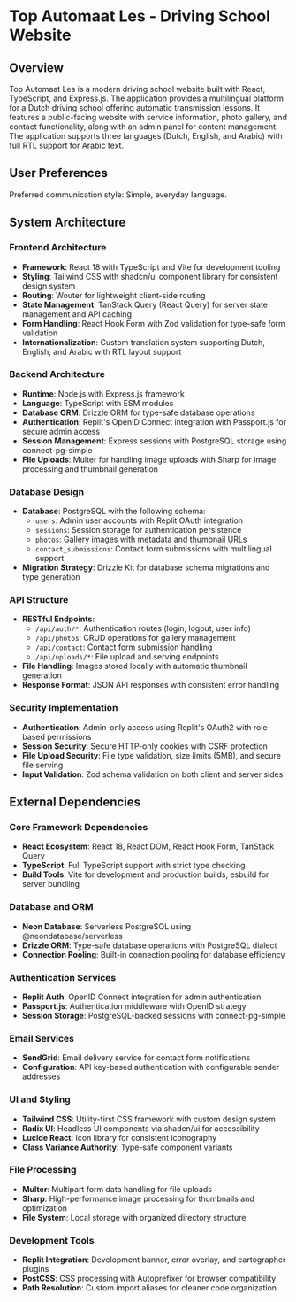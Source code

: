 # Top Automaat Les - Driving School Website

## Overview

Top Automaat Les is a modern driving school website built with React, TypeScript, and Express.js. The application provides a multilingual platform for a Dutch driving school offering automatic transmission lessons. It features a public-facing website with service information, photo gallery, and contact functionality, along with an admin panel for content management. The application supports three languages (Dutch, English, and Arabic) with full RTL support for Arabic text.

## User Preferences

Preferred communication style: Simple, everyday language.

## System Architecture

### Frontend Architecture
- **Framework**: React 18 with TypeScript and Vite for development tooling
- **Styling**: Tailwind CSS with shadcn/ui component library for consistent design system
- **Routing**: Wouter for lightweight client-side routing
- **State Management**: TanStack Query (React Query) for server state management and API caching
- **Form Handling**: React Hook Form with Zod validation for type-safe form validation
- **Internationalization**: Custom translation system supporting Dutch, English, and Arabic with RTL layout support

### Backend Architecture
- **Runtime**: Node.js with Express.js framework
- **Language**: TypeScript with ESM modules
- **Database ORM**: Drizzle ORM for type-safe database operations
- **Authentication**: Replit's OpenID Connect integration with Passport.js for secure admin access
- **Session Management**: Express sessions with PostgreSQL storage using connect-pg-simple
- **File Uploads**: Multer for handling image uploads with Sharp for image processing and thumbnail generation

### Database Design
- **Database**: PostgreSQL with the following schema:
  - `users`: Admin user accounts with Replit OAuth integration
  - `sessions`: Session storage for authentication persistence
  - `photos`: Gallery images with metadata and thumbnail URLs
  - `contact_submissions`: Contact form submissions with multilingual support
- **Migration Strategy**: Drizzle Kit for database schema migrations and type generation

### API Structure
- **RESTful Endpoints**:
  - `/api/auth/*`: Authentication routes (login, logout, user info)
  - `/api/photos`: CRUD operations for gallery management
  - `/api/contact`: Contact form submission handling
  - `/api/uploads/*`: File upload and serving endpoints
- **File Handling**: Images stored locally with automatic thumbnail generation
- **Response Format**: JSON API responses with consistent error handling

### Security Implementation
- **Authentication**: Admin-only access using Replit's OAuth2 with role-based permissions
- **Session Security**: Secure HTTP-only cookies with CSRF protection
- **File Upload Security**: File type validation, size limits (5MB), and secure file serving
- **Input Validation**: Zod schema validation on both client and server sides

## External Dependencies

### Core Framework Dependencies
- **React Ecosystem**: React 18, React DOM, React Hook Form, TanStack Query
- **TypeScript**: Full TypeScript support with strict type checking
- **Build Tools**: Vite for development and production builds, esbuild for server bundling

### Database and ORM
- **Neon Database**: Serverless PostgreSQL using @neondatabase/serverless
- **Drizzle ORM**: Type-safe database operations with PostgreSQL dialect
- **Connection Pooling**: Built-in connection pooling for database efficiency

### Authentication Services
- **Replit Auth**: OpenID Connect integration for admin authentication
- **Passport.js**: Authentication middleware with OpenID strategy
- **Session Storage**: PostgreSQL-backed sessions with connect-pg-simple

### Email Services
- **SendGrid**: Email delivery service for contact form notifications
- **Configuration**: API key-based authentication with configurable sender addresses

### UI and Styling
- **Tailwind CSS**: Utility-first CSS framework with custom design system
- **Radix UI**: Headless UI components via shadcn/ui for accessibility
- **Lucide React**: Icon library for consistent iconography
- **Class Variance Authority**: Type-safe component variants

### File Processing
- **Multer**: Multipart form data handling for file uploads
- **Sharp**: High-performance image processing for thumbnails and optimization
- **File System**: Local storage with organized directory structure

### Development Tools
- **Replit Integration**: Development banner, error overlay, and cartographer plugins
- **PostCSS**: CSS processing with Autoprefixer for browser compatibility
- **Path Resolution**: Custom import aliases for cleaner code organization